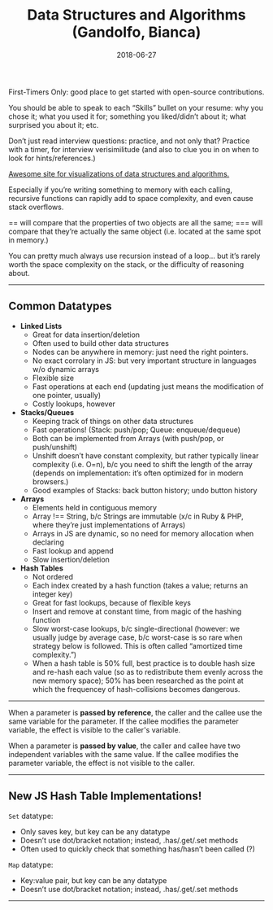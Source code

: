 ﻿---
templateKey: 'blog-post'
title: Data Structures and Algorithms (Gandolfo, Bianca)
date: 2018-06-27
description: This is a practical class is for students who are very comfortable with the JavaScript language but want to level up on their data structures and algorithms for interviews.
postType: 'notes'
tags:
  - frontend-masters
  - live-course
  - nonfiction
  - data-structures
  - algorithms
  - javascript
 
---

First-Timers Only: good place to get started with open-source contributions.

You should be able to speak to each “Skills” bullet on your resume: why you chose it; what you used it for; something you liked/didn’t about it; what surprised you about it; etc.

Don’t just read interview questions: practice, and not only that? Practice with a timer, for interview verisimilitude (and also to clue you in on when to look for hints/references.)

[Awesome site for visualizations of data structures and algorithms.](https://visualgo.net/en)

Especially if you’re writing something to memory with each calling, recursive functions can rapidly add to space complexity, and even cause stack overflows.

== will compare that the properties of two objects are all the same; === will compare that they’re actually the same object (i.e. located at the same spot in memory.)

You can pretty much always use recursion instead of a loop... but it’s rarely worth the space complexity on the stack, or the difficulty of reasoning about.

---

## Common Datatypes

* **Linked Lists**
   * Great for data insertion/deletion
   * Often used to build other data structures
   * Nodes can be anywhere in memory: just need the right pointers.
   * No exact corrolary in JS: but very important structure in languages w/o dynamic arrays
   * Flexible size
   * Fast operations at each end (updating just means the modification of one pointer, usually)
   * Costly lookups, however
* **Stacks/Queues**
   * Keeping track of things on other data structures
   * Fast operations! (Stack: push/pop; Queue: enqueue/dequeue)
   * Both can be implemented from Arrays (with push/pop, or push/unshift)
   * Unshift doesn’t have constant complexity, but rather typically linear complexity (i.e. O=n), b/c you need to shift the length of the array (depends on implementation: it’s often optimized for in modern browsers.)
   * Good examples of Stacks: back button history; undo button history
* **Arrays**
   * Elements held in contiguous memory
   * Array !== String, b/c Strings are immutable (x/c in Ruby & PHP, where they’re just implementations of Arrays)
   * Arrays in JS are dynamic, so no need for memory allocation when declaring
   * Fast lookup and append
   * Slow insertion/deletion
* **Hash Tables**
   * Not ordered
   * Each index created by a hash function (takes a value; returns an integer key)
   * Great for fast lookups, because of flexible keys
   * Insert and remove at constant time, from magic of the hashing function
   * Slow worst-case lookups, b/c single-directional (however: we usually judge by average case, b/c worst-case is so rare when strategy below is followed. This is often called “amortized time complexity.”)
   * When a hash table is 50% full, best practice is to double hash size and re-hash each value (so as to redistribute them evenly across the new memory space); 50% has been researched as the point at which the frequencey of hash-collisions becomes dangerous.

---

When a parameter is **passed by reference**, the caller and the callee use the same variable for the parameter. If the callee modifies the parameter variable, the effect is visible to the caller's variable.

When a parameter is **passed by value**, the caller and callee have two independent variables with the same value. If the callee modifies the parameter variable, the effect is not visible to the caller.

---

## New JS Hash Table Implementations!

`Set` datatype:
* Only saves key, but key can be any datatype
* Doesn’t use dot/bracket notation; instead, .has/.get/.set methods
* Often used to quickly check that something has/hasn’t been called (?)

`Map` datatype:
* Key:value pair, but key can be any datatype
* Doesn’t use dot/bracket notation; instead, .has/.get/.set methods

---